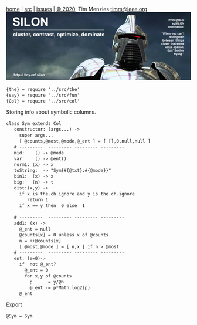 <a name=top>&nbsp;<p></a>       
[home](http://tiny.cc/silon#top) |
[src](https://github.com/timm/silon/raw/master/src) | 
[issues](http://tiny.cc/silon) |
<a href="https://github.com/timm/silon/raw/master/raw/master/LICENSE.md">&copy; 2020</a>, Tim Menzies <a href="mailto:timm@ieee.org">timm&commat;ieee.org</a>
<br> [<img width=900 src="https://github.com/timm/silon/raw/master/etc/img/banner.jpg">](http://tiny.cc/silon)<br>


    {the} = require '../src/the'
    {say} = require '../src/fun'
    {Col} = require '../src/col'

Storing info about symbolic  columns.

    class Sym extends Col
       constructor: (args...) ->
         super args...
         [ @counts,@most,@mode,@_ent ] = [ [],0,null,null ]
       # ---------  --------- --------- ---------
       mid:    () -> @mode
       var:    () -> @ent()
       norm1: (x) -> x
       toString:  -> "Sym{#{@txt}:#{@mode}}"
       bin1:  (x) -> x
       big:   (n) -> t
       dist:(x,y) ->
         if x is the.ch.ignore and y is the.ch.ignore
            return 1
         if x == y then  0 else  1

       # ---------  --------- --------- ---------
       add1: (x) ->
         @_ent = null
         @counts[x] = 0 unless x of @counts
         n = ++@counts[x]
         [ @most,@mode ] = [ n,x ] if n > @most
       # ---------  --------- --------- ---------
       ent: (e=0)->
         if  not @_ent?
           @_ent = 0
           for x,y of @counts
             p      = y/@n
             @_ent -= p*Math.log2(p)
         @_ent

Export

    @Sym = Sym
